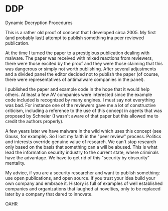 # DDP
Dynamic Decryption Procedures

This is a rather old proof of concept that I developed circa 2005. My first (and probably last) attempt to publish something ina peer reviewed publication.

At the time I turned the paper to a prestigious publication dealing with malware. The paper was received with mixed reactions from reviewers, there were those excited by the proof and they were those claiming that this was dangerous or simply not worth publishing. After several adjustments and a divided panel the editor decided not to publish the paper (of course, there were representatives of antimalware companies in the panel).

I published the paper and example code in the hope that it would help others. At least a few AV companies were interested since the example code included is recognized by many engines. I must say not everything was bad. For instance one of the reviewers gave me a lot of constructive criticism, including a reference to the use of this concept in agents that was proposed by Schneier (I wasn't aware of that paper but this allowed me to credit the authors properly). 

A few years later we have malware in the wild which uses this concept (see Gauss, for example). So I lost my faith in the "peer review" process. Politics and interests override genuine value of research.  We can't stop research only based on the basis that something can a will be abused. This is what lead the information security industry to the current state, where criminals have the advantage. We have to get rid of this "security by obscurity" mentality.

My advice, if you are a security researcher and want to publish something: use open publications, and open source. If you trust your idea build your own company and embrace it. History is full of examples of well established companies and organizations that laughed at novelties, only to be replaced later by a company that dared to innovate.

OAHR
